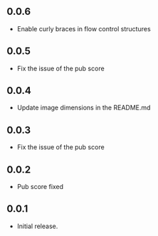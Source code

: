 ## 0.0.6

* Enable curly braces in flow control structures

## 0.0.5

* Fix the issue of the pub score

## 0.0.4

* Update image dimensions in the README.md

## 0.0.3

* Fix the issue of the pub score

## 0.0.2

* Pub score fixed

## 0.0.1

* Initial release.
